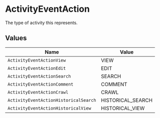 # ActivityEventAction

The type of activity this represents.


## Values

| Name                                  | Value                                 |
| ------------------------------------- | ------------------------------------- |
| `ActivityEventActionView`             | VIEW                                  |
| `ActivityEventActionEdit`             | EDIT                                  |
| `ActivityEventActionSearch`           | SEARCH                                |
| `ActivityEventActionComment`          | COMMENT                               |
| `ActivityEventActionCrawl`            | CRAWL                                 |
| `ActivityEventActionHistoricalSearch` | HISTORICAL_SEARCH                     |
| `ActivityEventActionHistoricalView`   | HISTORICAL_VIEW                       |